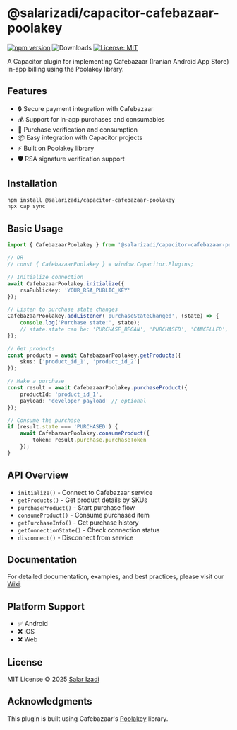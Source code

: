 # @salarizadi/capacitor-cafebazaar-poolakey

[![npm version](https://badge.fury.io/js/%40salarizadi%2Fcapacitor-cafebazaar-poolakey.svg)](https://www.npmjs.com/package/@salarizadi/capacitor-cafebazaar-poolakey)
![Downloads](https://img.shields.io/npm/dt/@salarizadi/capacitor-cafebazaar-poolakey)
[![License: MIT](https://img.shields.io/badge/License-MIT-yellow.svg)](https://opensource.org/licenses/MIT)

A Capacitor plugin for implementing Cafebazaar (Iranian Android App Store) in-app billing using the Poolakey library.

## Features

- 🔒 Secure payment integration with Cafebazaar
- 💰 Support for in-app purchases and consumables
- 🔄 Purchase verification and consumption
- 📦 Easy integration with Capacitor projects
- ⚡ Built on Poolakey library
- 🛡️ RSA signature verification support

## Installation

```bash
npm install @salarizadi/capacitor-cafebazaar-poolakey
npx cap sync
```

## Basic Usage

```typescript
import { CafebazaarPoolakey } from '@salarizadi/capacitor-cafebazaar-poolakey';

// OR
// const { CafebazaarPoolakey } = window.Capacitor.Plugins;

// Initialize connection
await CafebazaarPoolakey.initialize({
    rsaPublicKey: 'YOUR_RSA_PUBLIC_KEY'
});

// Listen to purchase state changes
CafebazaarPoolakey.addListener('purchaseStateChanged', (state) => {
    console.log('Purchase state:', state);
    // state.state can be: 'PURCHASE_BEGAN', 'PURCHASED', 'CANCELLED', 'FAILED'
});

// Get products
const products = await CafebazaarPoolakey.getProducts({
    skus: ['product_id_1', 'product_id_2']
});

// Make a purchase
const result = await CafebazaarPoolakey.purchaseProduct({
    productId: 'product_id_1',
    payload: 'developer_payload' // optional
});

// Consume the purchase
if (result.state === 'PURCHASED') {
    await CafebazaarPoolakey.consumeProduct({
        token: result.purchase.purchaseToken
    });
}
```

## API Overview

- `initialize()` - Connect to Cafebazaar service
- `getProducts()` - Get product details by SKUs
- `purchaseProduct()` - Start purchase flow
- `consumeProduct()` - Consume purchased item
- `getPurchaseInfo()` - Get purchase history
- `getConnectionState()` - Check connection status
- `disconnect()` - Disconnect from service

## Documentation

For detailed documentation, examples, and best practices, please visit our [Wiki](https://github.com/salarizadi/capacitor-cafebazaar-poolakey/wiki).

## Platform Support

- ✅ Android
- ❌ iOS
- ❌ Web

## License

MIT License © 2025 [Salar Izadi](https://github.com/salarizadi)

## Acknowledgments

This plugin is built using Cafebazaar's [Poolakey](https://github.com/cafebazaar/Poolakey) library.
